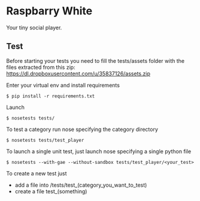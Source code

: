 Raspbarry White
===============
Your tiny social player.

Test
----
Before starting your tests you need to fill the tests/assets folder with the files extracted from this zip: https://dl.dropboxusercontent.com/u/35837126/assets.zip

Enter your virtual env and install requirements

    $ pip install -r requirements.txt

Launch

    $ nosetests tests/

To test a category run nose specifying the category directory

    $ nosetests tests/test_player

To launch a single unit test, just launch nose specifying a single python file

    $ nosetests --with-gae --without-sandbox tests/test_player/<your_test>

To create a new test just

- add a file into /tests/test_(category_you_want_to_test)
- create a file test_(something)
